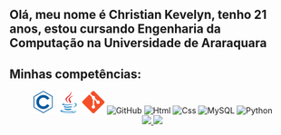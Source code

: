 ## Olá, meu nome é Christian Kevelyn, tenho 21 anos, estou cursando Engenharia da Computação na Universidade de Araraquara
## Minhas competências:


<div align="center">
<img src="https://github.com/devicons/devicon/blob/master/icons/c/c-line.svg" title="C" alt="C" width="40" height="40"/> 
<img src="https://github.com/devicons/devicon/blob/master/icons/java/java-original.svg" title="Java" alt="Java" width="40" height="40"/>
<img src="https://github.com/devicons/devicon/blob/master/icons/git/git-original.svg" title="Git" **alt="Git" width="40" height="40"/>
<img src="https://cdn.jsdelivr.net/gh/devicons/devicon/icons/github/github-original.svg" title="GitHub"  alt="GitHub" width="40" height="40"/>
<img src="https://cdn.jsdelivr.net/gh/devicons/devicon/icons/html5/html5-original-wordmark.svg" title="Html" alt="Html" width="40" height="40" />
<img src="https://cdn.jsdelivr.net/gh/devicons/devicon/icons/css3/css3-original-wordmark.svg" title="Css" alt="Css" width="40" height="40" />
<img src="https://cdn.jsdelivr.net/gh/devicons/devicon/icons/mysql/mysql-original-wordmark.svg" title="MySQL" alt="MySQL" width="40" height="40" />
<img src="https://cdn.jsdelivr.net/gh/devicons/devicon@latest/icons/threedsmax/threedsmax-original.svg" title="Python" alt="Python" width="40" height="40" />
          
          
  </div>
<div align="center">
 <a href="https://github.com/ChrisCKS">
   <img height="180em" src="https://github-readme-stats.vercel.app/api?username=ChrisCKS&count_private=true&show_icons=true&theme=blue-green&include_all_commits=true&border_radius=0&hide_border=true"/>
   <img height="180em" src="https://github-readme-stats.vercel.app/api/top-langs?username=ChrisCKS&layout=compact&langs_count=10&theme=blue-green&border_radius=0&hide_border=true" />
 </a>
</div>

<!--
**ChrisCKS/ChrisCKS** is a ✨ _special_ ✨ repository because its `README.md` (this file) appears on your GitHub profile.

Here are some ideas to get you started:

- 🔭 I’m currently working on ...
- 🌱 I’m currently learning ...
- 👯 I’m looking to collaborate on ...
- 🤔 I’m looking for help with ...
- 💬 Ask me about ...
- 📫 How to reach me: ...
- 😄 Pronouns: ...
- ⚡ Fun fact: ...
-->

